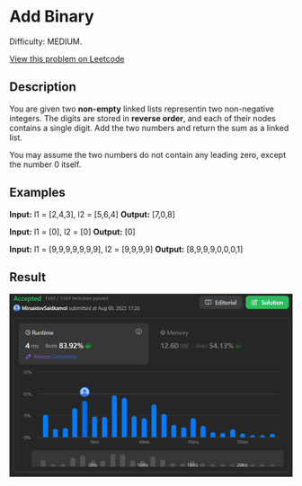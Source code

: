 # Add Binary

Difficulty: MEDIUM.

[View this problem on Leetcode](https://leetcode.com/problems/add-two-numbers/)

## Description

You are given two **non-empty** linked lists representin two non-negative integers. The digits are stored in **reverse order**, and each of their nodes contains a single digit. Add the two numbers and return the sum as a linked list.

You may assume the two numbers do not contain any leading zero, except the number 0 itself.

## Examples

**Input:** l1 = [2,4,3], l2 = [5,6,4]
**Output:** [7,0,8]

**Input:** l1 = [0], l2 = [0]
**Output:** [0]

**Input:** l1 = [9,9,9,9,9,9,9], l2 = [9,9,9,9]
**Output:** [8,9,9,9,0,0,0,1]

## Result

![Result-on-Leetcode](result.png)
